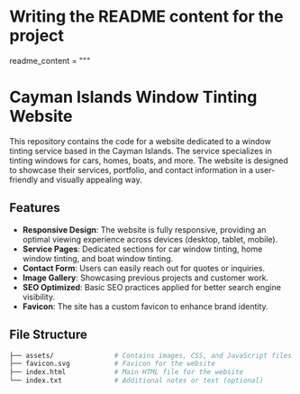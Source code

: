 # Writing the README content for the project
readme_content = """
# Cayman Islands Window Tinting Website

This repository contains the code for a website dedicated to a window tinting service based in the Cayman Islands. The service specializes in tinting windows for cars, homes, boats, and more. The website is designed to showcase their services, portfolio, and contact information in a user-friendly and visually appealing way.

## Features

- **Responsive Design**: The website is fully responsive, providing an optimal viewing experience across devices (desktop, tablet, mobile).
- **Service Pages**: Dedicated sections for car window tinting, home window tinting, and boat window tinting.
- **Contact Form**: Users can easily reach out for quotes or inquiries.
- **Image Gallery**: Showcasing previous projects and customer work.
- **SEO Optimized**: Basic SEO practices applied for better search engine visibility.
- **Favicon**: The site has a custom favicon to enhance brand identity.

## File Structure

```bash
├── assets/               # Contains images, CSS, and JavaScript files
├── favicon.svg           # Favicon for the website
├── index.html            # Main HTML file for the website
└── index.txt             # Additional notes or text (optional)
